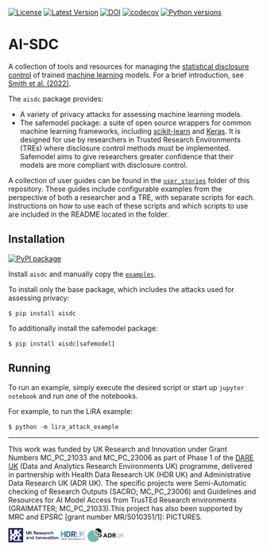 [![License](https://img.shields.io/badge/license-MIT-blue.svg?style=flat)](https://opensource.org/licenses/MIT)
[![Latest Version](https://img.shields.io/github/v/release/AI-SDC/AI-SDC?style=flat)](https://github.com/AI-SDC/AI-SDC/releases)
[![DOI](https://zenodo.org/badge/518801511.svg)](https://zenodo.org/badge/latestdoi/518801511)
[![codecov](https://codecov.io/gh/AI-SDC/AI-SDC/branch/main/graph/badge.svg?token=AXX2XCXUNU)](https://codecov.io/gh/AI-SDC/AI-SDC)
[![Python versions](https://img.shields.io/pypi/pyversions/aisdc.svg)](https://pypi.org/project/aisdc)

# AI-SDC

A collection of tools and resources for managing the [statistical disclosure control](https://en.wikipedia.org/wiki/Statistical_disclosure_control) of trained [machine learning](https://en.wikipedia.org/wiki/Machine_learning) models. For a brief introduction, see [Smith et al. (2022)](https://doi.org/10.48550/arXiv.2212.01233).

The `aisdc` package provides:
* A variety of privacy attacks for assessing machine learning models.
* The safemodel package: a suite of open source wrappers for common machine learning frameworks, including [scikit-learn](https://scikit-learn.org) and [Keras](https://keras.io). It is designed for use by researchers in Trusted Research Environments (TREs) where disclosure control methods must be implemented. Safemodel aims to give researchers greater confidence that their models are more compliant with disclosure control.

A collection of user guides can be found in the [`user_stories`](user_stories) folder of this repository. These guides include configurable examples from the perspective of both a researcher and a TRE, with separate scripts for each. Instructions on how to use each of these scripts and which scripts to use are included in the README located in the folder.

## Installation

[![PyPI package](https://img.shields.io/pypi/v/aisdc.svg)](https://pypi.org/project/aisdc)

Install `aisdc` and manually copy the [`examples`](examples/).

To install only the base package, which includes the attacks used for assessing privacy:

```
$ pip install aisdc
```

To additionally install the safemodel package:

```
$ pip install aisdc[safemodel]
```

## Running

To run an example, simply execute the desired script or start up `jupyter notebook` and run one of the notebooks.

For example, to run the LiRA example:

```
$ python -m lira_attack_example
```

---

This work was funded by UK Research and Innovation under Grant Numbers MC_PC_21033 and MC_PC_23006 as part of Phase 1 of the [DARE UK](https://dareuk.org.uk) (Data and Analytics Research Environments UK) programme, delivered in partnership with Health Data Research UK (HDR UK) and Administrative Data Research UK (ADR UK). The specific projects were Semi-Automatic checking of Research Outputs (SACRO; MC_PC_23006) and Guidelines and Resources for AI Model Access from TrusTEd Research environments (GRAIMATTER; MC_PC_21033).­This project has also been supported by MRC and EPSRC [grant number MR/S010351/1]: PICTURES.

<img src="docs/source/images/UK_Research_and_Innovation_logo.svg" width="20%" height="20%" padding=20/> <img src="docs/source/images/health-data-research-uk-hdr-uk-logo-vector.png" width="10%" height="10%" padding=20/> <img src="docs/source/images/logo_print.png" width="15%" height="15%" padding=20/>
